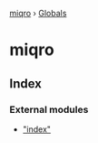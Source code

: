 [miqro](README.md) › [Globals](globals.md)

# miqro

## Index

### External modules

* ["index"](modules/_index_.md)
